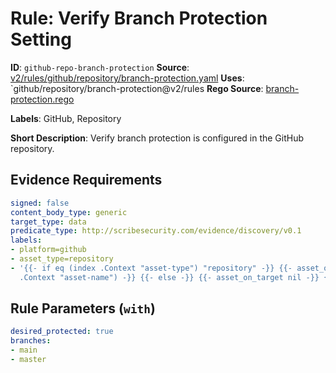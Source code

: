# Rule: Verify Branch Protection Setting

**ID**: `github-repo-branch-protection`
**Source**: [v2/rules/github/repository/branch-protection.yaml](https://github.com/scribe-public/sample-policies/v2/rules/github/repository/branch-protection.yaml)
**Uses**: `github/repository/branch-protection@v2/rules
**Rego Source**: [branch-protection.rego](https://github.com/scribe-public/sample-policies/v2/rules/github/repository/branch-protection.rego)

**Labels**: GitHub, Repository

**Short Description**: Verify branch protection is configured in the GitHub repository.

## Evidence Requirements

```yaml
signed: false
content_body_type: generic
target_type: data
predicate_type: http://scribesecurity.com/evidence/discovery/v0.1
labels:
- platform=github
- asset_type=repository
- '{{- if eq (index .Context "asset-type") "repository" -}} {{- asset_on_target (index
  .Context "asset-name") -}} {{- else -}} {{- asset_on_target nil -}} {{- end -}}'
```
## Rule Parameters (`with`)

```yaml
desired_protected: true
branches:
- main
- master
```
